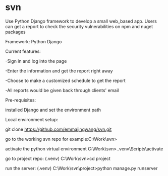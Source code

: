 # svn
Use Python Django framework to develop a small web_based app. Users can get a report to check the security vulnerabilities on npm and nuget packages


Framework: Python Django

Current features:

-Sign in and log into the page

-Enter the information and get the report right away

-Choose to make a customized schedule to get the report

-All reports would be given back through clients' email

Pre-requisites:

installed Django and set the environment path

Local environment setup:

git clone https://github.com/emmajingwang/svn.git

go to the working svn repo for example:C:\Work\svn> 

activate the python virtual environment  C:\Work\svn>.\.venv\Scripts\activate

go to project repo: (.venv) C:\Work\svn>cd project

run the server:  (.venv) C:\Work\svn\project>python manage.py runserver





